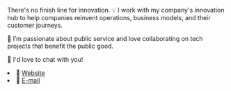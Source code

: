 <div>
<body>

There's no finish line for innovation. :bulb: I work with my company's innovation hub to help companies reinvent operations, business models, and their customer journeys. 

<p> 👯 I’m passionate about public service and love collaborating on tech projects that benefit the public good. </p>

<p> 💬 I'd love to chat with you!</p>

<li><g-emoji class="g-emoji" alias=:link: fallback-src=>🔗  </g-emoji>  <a href="https://www.jessicachitkuer.com/" rel="nofollow">Website</a></li>

<li><g-emoji class="g-emoji" alias=:e-mail: fallback-src=>📩  </g-emoji>  <a href="mailto:jchitkuer@gmail.com" rel="nofollow">E-mail</a></li>

</body> </div>
